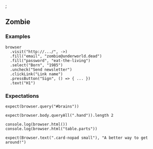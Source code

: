 ;

Zombie
------

### Examples

    browser
      .visit("http://.../", ->)
      .fill("email", "zombie@underworld.dead")
      .fill("password", "eat-the-living")
      .select("Born", "1985")
      .uncheck("Send newsletter")
      .clickLink("Link name")
      .pressButton("Sign", () => { ... })
      .text("H1")

### Expectations

    expect(browser.query("#brains"))

    expect(browser.body.queryAll(".hand")).length 2

    console.log(browser.html())
    console.log(browser.html("table.parts"))

    expect(Browser.text(".card-nopad small"), "A better way to get around!")
